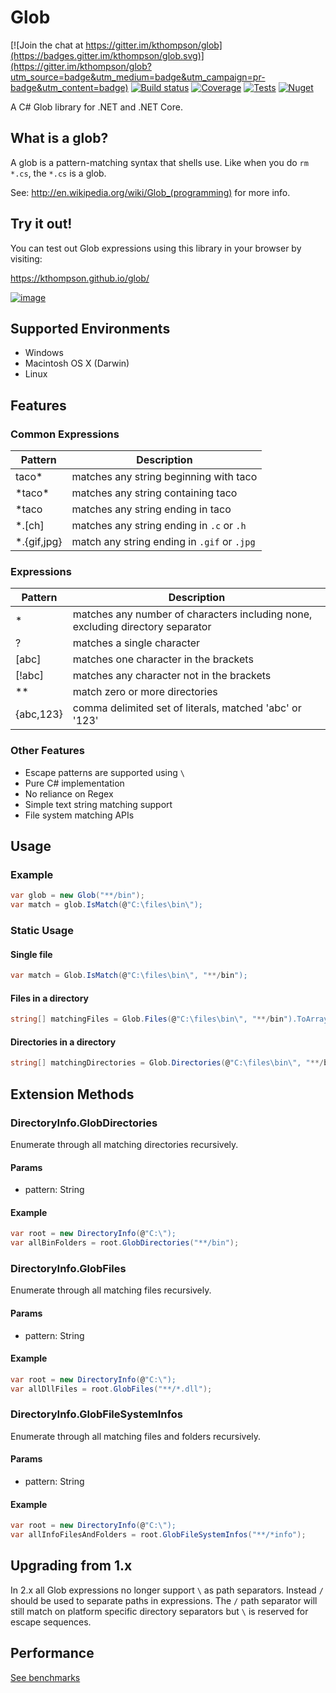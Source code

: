 ﻿# Glob

[![Join the chat at https://gitter.im/kthompson/glob](https://badges.gitter.im/kthompson/glob.svg)](https://gitter.im/kthompson/glob?utm_source=badge&utm_medium=badge&utm_campaign=pr-badge&utm_content=badge)
[![Build status](https://img.shields.io/azure-devops/build/automaters/Glob/7/develop)](https://automaters.visualstudio.com/Glob/_build?definitionId=7&branchFilter=51%2C51%2C51%2C51%2C51%2C51%2C51%2C51%2C51%2C51)
[![Coverage](https://img.shields.io/azure-devops/coverage/automaters/Glob/7/develop)](https://automaters.visualstudio.com/Glob/_build?definitionId=7&branchFilter=51%2C51%2C51%2C51%2C51%2C51%2C51%2C51%2C51%2C51)
[![Tests](https://img.shields.io/azure-devops/tests/automaters/Glob/7/develop)](https://automaters.visualstudio.com/Glob/_build?definitionId=7&branchFilter=51%2C51%2C51%2C51%2C51%2C51%2C51%2C51%2C51%2C51)
[![Nuget](https://img.shields.io/nuget/v/glob.svg)](https://www.nuget.org/packages/Glob/)


A C# Glob library for .NET and .NET Core.

## What is a glob?

A glob is a pattern-matching syntax that shells use.  Like when you do
`rm *.cs`, the `*.cs` is a glob. 

See: http://en.wikipedia.org/wiki/Glob_(programming) for more info.

## Try it out!

You can test out Glob expressions using this library in your browser by visiting:

https://kthompson.github.io/glob/


[![image](https://user-images.githubusercontent.com/15068/129584238-9afa3196-e7a5-4a76-9c5e-0db0377d8ad9.png)](https://kthompson.github.io/glob/)

## Supported Environments

* Windows
* Macintosh OS X (Darwin)
* Linux

## Features

### Common Expressions

| Pattern   | Description                                                                    |
|-----------|--------------------------------------------------------------------------------|
| taco*     | matches any string beginning with taco                                         |
| \*taco\*  | matches any string containing taco                                             |
| *taco     | matches any string ending in taco                                              |
| *.[ch]    | matches any string ending in `.c` or `.h`                                      |
| *.{gif,jpg} | match any string ending in `.gif` or `.jpg`                                  |

### Expressions

| Pattern   | Description                                                                    |
|-----------|--------------------------------------------------------------------------------|
| *         | matches any number of characters including none, excluding directory separator |
| ?         | matches a single character                                                     |
| [abc]     | matches one character in the brackets                                          |
| [!abc]    | matches any character not in the brackets                                      |
| **        | match zero or more directories                                                 |
| {abc,123} | comma delimited set of literals, matched 'abc' or '123'                        |

### Other Features

* Escape patterns are supported using `\`
* Pure C# implementation
* No reliance on Regex
* Simple text string matching support
* File system matching APIs

## Usage

### Example

```csharp
var glob = new Glob("**/bin");
var match = glob.IsMatch(@"C:\files\bin\");
```

### Static Usage

#### Single file

```csharp
var match = Glob.IsMatch(@"C:\files\bin\", "**/bin");	
```

#### Files in a directory

```csharp
string[] matchingFiles = Glob.Files(@"C:\files\bin\", "**/bin").ToArray();	
```

#### Directories in a directory

```csharp
string[] matchingDirectories = Glob.Directories(@"C:\files\bin\", "**/bin").ToArray();	
```

## Extension Methods

### DirectoryInfo.GlobDirectories

Enumerate through all matching directories recursively.

#### Params

* pattern: String

#### Example

```csharp
var root = new DirectoryInfo(@"C:\");
var allBinFolders = root.GlobDirectories("**/bin");
```

### DirectoryInfo.GlobFiles

Enumerate through all matching files recursively.

#### Params

* pattern: String

#### Example

```csharp
var root = new DirectoryInfo(@"C:\");
var allDllFiles = root.GlobFiles("**/*.dll");
```

### DirectoryInfo.GlobFileSystemInfos

Enumerate through all matching files and folders recursively.

#### Params

* pattern: String

#### Example

```csharp
var root = new DirectoryInfo(@"C:\");
var allInfoFilesAndFolders = root.GlobFileSystemInfos("**/*info");
```

## Upgrading from 1.x

In 2.x all Glob expressions no longer support `\` as path separators. Instead `/` should be used to separate paths in expressions. 
The `/` path separator will still match on platform specific directory separators but `\` is reserved for escape sequences.


## Performance

[See benchmarks](test/Glob.Benchmarks/BenchmarkDotNet.Artifacts/results/GlobExpressions.Benchmarks.GlobBenchmarks-report-github.md)
